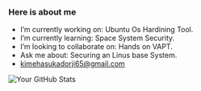 ### Here is about me
- I’m currently working on: Ubuntu Os Hardining Tool.
- I’m currently learning: Space System Security.
- I’m looking to collaborate on: Hands on VAPT.
- Ask me about: Securing an Linus base System.
- kimehasukadorji65@gmail.com

![Your GitHub Stats](https://github-readme-stats.vercel.app/api?username=itzkinleydorji&show_icons=true&theme=radical)
